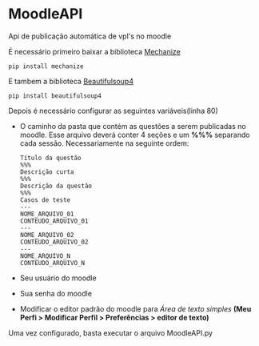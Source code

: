 
# MoodleAPI
Api de publicação automática de vpl's no moodle

É necessário primeiro baixar a biblioteca [Mechanize](https://github.com/python-mechanize/mechanize)

    pip install mechanize

E tambem a biblioteca [Beautifulsoup4](https://pypi.org/project/beautifulsoup4/)

	pip install beautifulsoup4
 
 Depois é necessário configurar as seguintes variáveis(linha 80) 

 -  O caminho da pasta que contém as questões a serem publicadas no moodle. Esse arquivo deverá conter 4 seções e um **%%%**  separando cada sessão. Necessariamente na seguinte ordem:
	
		Título da questão
	    %%%
	    Descrição curta
	    %%%
	    Descrição da questão
	    %%%
	    Casos de teste
		---
		NOME_ARQUIVO_01
		CONTEUDO_ARQUIVO_01
		---
		NOME_ARQUIVO_02
		CONTEUDO_ARQUIVO_02
		---
		NOME_ARQUIVO_N
		CONTEUDO_ARQUIVO_N
- Seu usuário do moodle
- Sua senha do moodle
- Modificar o editor padrão do moodle para *Área de texto simples* **(Meu Perfi > Modificar Perfil > Preferências > editor de texto)**

Uma vez configurado, basta executar o arquivo MoodleAPI.py
